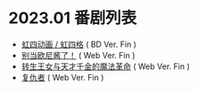 # 2023.01 番剧列表
- [虹四动画 / 虹四格]()  ( BD Ver. Fin )
- [别当欧尼酱了！]()  ( Web Ver. Fin )
- [转生王女与天才千金的魔法革命]()  ( Web Ver. Fin )
- [复仇者]()  ( Web Ver. Fin )
